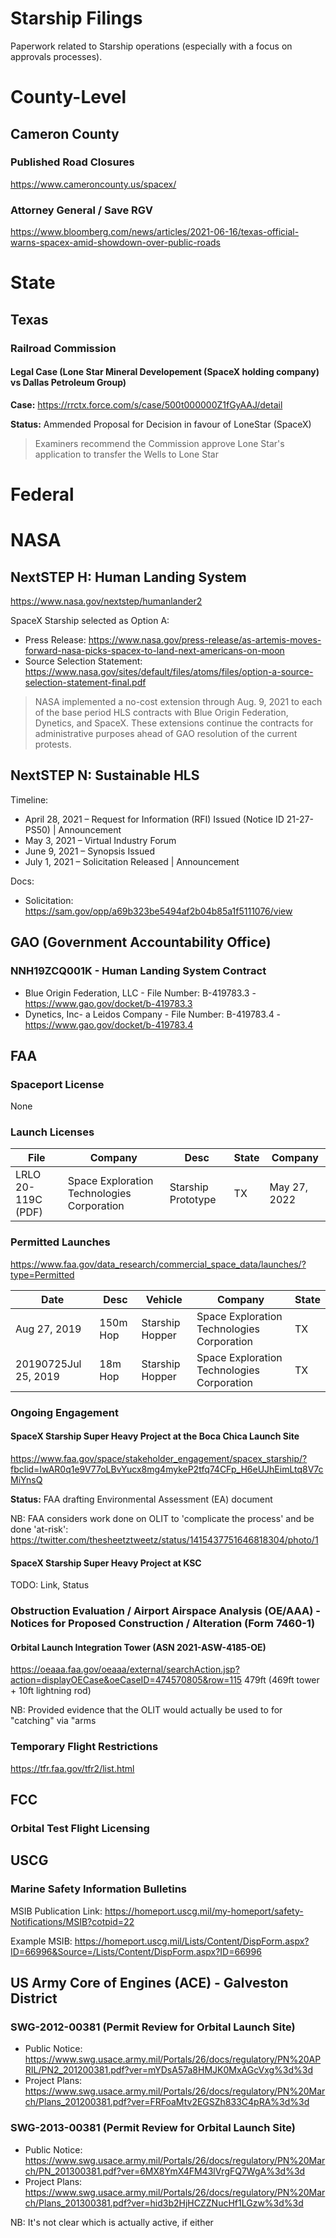 # Starship Filings

Paperwork related to Starship operations (especially with a focus on approvals processes).

# County-Level

## Cameron County

### Published Road Closures

https://www.cameroncounty.us/spacex/

### Attorney General / Save RGV

https://www.bloomberg.com/news/articles/2021-06-16/texas-official-warns-spacex-amid-showdown-over-public-roads

# State 

## Texas

### Railroad Commission

#### Legal Case (Lone Star Mineral Developement (SpaceX holding company) vs Dallas Petroleum Group) 

**Case:** https://rrctx.force.com/s/case/500t000000Z1fGyAAJ/detail

**Status:** Ammended Proposal for Decision in favour of LoneStar (SpaceX)

> Examiners recommend the Commission approve Lone Star's application to transfer the Wells to Lone Star

# Federal

# NASA

## NextSTEP H: Human Landing System

https://www.nasa.gov/nextstep/humanlander2

SpaceX Starship selected as Option A:

* Press Release: https://www.nasa.gov/press-release/as-artemis-moves-forward-nasa-picks-spacex-to-land-next-americans-on-moon
* Source Selection Statement: https://www.nasa.gov/sites/default/files/atoms/files/option-a-source-selection-statement-final.pdf

> NASA implemented a no-cost extension through Aug. 9, 2021 to each of the base period HLS contracts with Blue Origin Federation, Dynetics, and SpaceX. These extensions continue the contracts for administrative purposes ahead of GAO resolution of the current protests.

## NextSTEP N: Sustainable HLS

Timeline:

* April 28, 2021 – Request for Information (RFI) Issued (Notice ID 21-27-PS50) | Announcement
* May 3, 2021 – Virtual Industry Forum
* June 9, 2021 – Synopsis Issued
* July 1, 2021 – Solicitation Released | Announcement

Docs:

* Solicitation: https://sam.gov/opp/a69b323be5494af2b04b85a1f5111076/view

## GAO (Government Accountability Office)

### NNH19ZCQ001K - Human Landing System Contract

* Blue Origin Federation, LLC - File Number: B-419783.3 - https://www.gao.gov/docket/b-419783.3
* Dynetics, Inc- a Leidos Company - File Number: B-419783.4 - https://www.gao.gov/docket/b-419783.4

## FAA

### Spaceport License

None

### Launch Licenses

| File | Company | Desc | State | Company | 
| ----- | ------ | ---- | ----- | ------- | 
| LRLO 20-119C (PDF) |	Space Exploration Technologies Corporation |	Starship Prototype |	TX |	May 27, 2022 |


### Permitted Launches

https://www.faa.gov/data_research/commercial_space_data/launches/?type=Permitted

| Date | Desc | Vehicle | Company | State |
| ------------- | ------------- | ------------- | ------------- | ------------- |
| Aug 27, 2019 | 150m Hop | Starship Hopper	| Space Exploration Technologies Corporation | TX | 
| 20190725Jul 25, 2019 | 18m Hop | Starship Hopper |	Space Exploration Technologies Corporation | TX | 

### Ongoing Engagement

#### SpaceX Starship Super Heavy Project at the Boca Chica Launch Site

https://www.faa.gov/space/stakeholder_engagement/spacex_starship/?fbclid=IwAR0q1e9V77oLBvYucx8mg4mykeP2tfq74CFp_H6eUJhEimLtq8V7cMiYnsQ

**Status:** FAA drafting Environmental Assessment (EA) document

NB: FAA considers work done on OLIT to 'complicate the process' and be done 'at-risk':
https://twitter.com/thesheetztweetz/status/1415437751646818304/photo/1

#### SpaceX Starship Super Heavy Project at KSC

TODO: Link, Status

### 	Obstruction Evaluation / Airport Airspace Analysis (OE/AAA) - Notices for Proposed Construction / Alteration (Form 7460-1)

#### Orbital Launch Integration Tower  (ASN 2021-ASW-4185-OE)

https://oeaaa.faa.gov/oeaaa/external/searchAction.jsp?action=displayOECase&oeCaseID=474570805&row=115
479ft (469ft tower + 10ft lightning rod)

NB: Provided evidence that the OLIT would actually be used to for "catching" via "arms

### Temporary Flight Restrictions

https://tfr.faa.gov/tfr2/list.html

## FCC

### Orbital Test Flight Licensing

## USCG
### Marine Safety Information Bulletins

MSIB Publication Link: https://homeport.uscg.mil/my-homeport/safety-Notifications/MSIB?cotpid=22

Example MSIB:  https://homeport.uscg.mil/Lists/Content/DispForm.aspx?ID=66996&Source=/Lists/Content/DispForm.aspx?ID=66996

## US Army Core of Engines (ACE) - Galveston District

### SWG-2012-00381 (Permit Review for Orbital Launch Site)

* Public Notice: https://www.swg.usace.army.mil/Portals/26/docs/regulatory/PN%20APRIL/PN2_201200381.pdf?ver=mYDsA57a8HMJK0MxAGcVxg%3d%3d
* Project Plans: https://www.swg.usace.army.mil/Portals/26/docs/regulatory/PN%20March/Plans_201200381.pdf?ver=FRFoaMtv2EGSZh833C4pRA%3d%3d

### SWG-2013-00381 (Permit Review for Orbital Launch Site)

* Public Notice: https://www.swg.usace.army.mil/Portals/26/docs/regulatory/PN%20March/PN_201300381.pdf?ver=6MX8YmX4FM43lVrgFQ7WgA%3d%3d
* Project Plans: https://www.swg.usace.army.mil/Portals/26/docs/regulatory/PN%20March/Plans_201300381.pdf?ver=hid3b2HjHCZZNucHf1LGzw%3d%3d

NB: It's not clear which is actually active, if either
